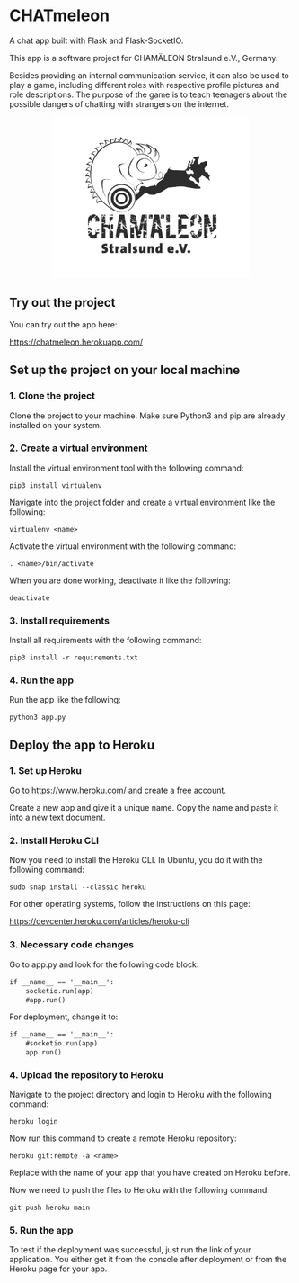 # CHATmeleon
A chat app built with Flask and Flask-SocketIO.

This app is a software project for CHAMÄLEON Stralsund e.V., Germany. 

Besides providing an internal communication service, it can also be used to play a game, including different roles with respective profile pictures 
and role descriptions. The purpose of the game is to teach teenagers about the possible dangers of chatting with strangers on the internet.

<p align="center">
<img src="/static/images/logo.png" width="350">
</p>

## Try out the project
You can try out the app here:

https://chatmeleon.herokuapp.com/

## Set up the project on your local machine
### 1. Clone the project
Clone the project to your machine. Make sure Python3 and pip are already installed on your system.
### 2. Create a virtual environment
Install the virtual environment tool with the following command:
```
pip3 install virtualenv
```
Navigate into the project folder and create a virtual environment like the following:
```
virtualenv <name>
```
Activate the virtual environment with the following command:
```
. <name>/bin/activate
```
When you are done working, deactivate it like the following:
```
deactivate
```
### 3. Install requirements
Install all requirements with the following command:
```
pip3 install -r requirements.txt
```
### 4. Run the app
Run the app like the following:
```
python3 app.py
```
## Deploy the app to Heroku
### 1. Set up Heroku
Go to https://www.heroku.com/ and create a free account.

Create a new app and give it a unique name. Copy the name and paste it into a new text document.
### 2. Install Heroku CLI
Now you need to install the Heroku CLI. In Ubuntu, you do it with the following command:
```
sudo snap install --classic heroku
```
For other operating systems, follow the instructions on this page:

https://devcenter.heroku.com/articles/heroku-cli
### 3. Necessary code changes
Go to app.py and look for the following code block:
```
if __name__ == '__main__':
    socketio.run(app)
    #app.run()
```
For deployment, change it to:
```
if __name__ == '__main__':
    #socketio.run(app)
    app.run()
```
### 4. Upload the repository to Heroku
Navigate to the project directory and login to Heroku with the following command:
```
heroku login
```
Now run this command to create a remote Heroku repository:
```
heroku git:remote -a <name>
```
Replace <name> with the name of your app that you have created on Heroku before.

Now we need to push the files to Heroku with the following command:
```
git push heroku main
```
### 5. Run the app
To test if the deployment was successful, just run the link of your application. You either get it from the console after deployment or from the Heroku page for your app.

